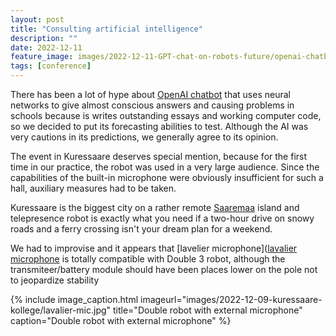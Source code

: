 ```yaml
---
layout: post
title: "Consulting artificial intelligence"
description: ""
date: 2022-12-11
feature_image: images/2022-12-11-GPT-chat-on-robots-future/openai-chatbot-on-robots-future.png
tags: [conference]
---
```


There has been a lot of hype about [OpenAI chatbot](https://chat.openai.com/chat) that uses neural networks to give almost conscious answers and causing problems in schools because is writes outstanding essays and working computer code, so we decided to put its forecasting abilities to test. Although the AI was very cautions in its predictions, we generally agree to its opinion.


The event in Kuressaare deserves special mention, because for the first time in our practice, the robot was used in a very large audience.
Since the capabilities of the built-in microphone were obviously insufficient for such a hall, auxiliary measures had to be taken.

<!--more-->

Kuressaare is the biggest city on a rather remote [Saaremaa](https://en.wikipedia.org/wiki/Saaremaa) island and telepresence robot is exactly what you need if a two-hour drive on snowy roads and a ferry crossing isn't your dream plan for a weekend.

We had to improvise and it appears that [lavelier microphone]([lavalier microphone](https://en.wikipedia.org/wiki/Lavalier_microphone) is totally compatible with Double 3 robot, although the transmiteer/battery module should have been places lower on the pole not to jeopardize stability

{% include image_caption.html imageurl="images/2022-12-09-kuressaare-kollege/lavalier-mic.jpg" title="Double robot with external microphone" caption="Double robot with external microphone" %}

